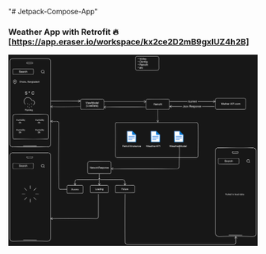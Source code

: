 "# Jetpack-Compose-App" 

### Weather App with Retrofit 🔥[https://app.eraser.io/workspace/kx2ce2D2mB9gxIUZ4h2B]

<img src="/AppImage/WeatherApp1.png" alt="Weather"/>
